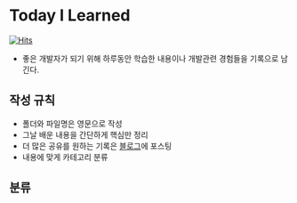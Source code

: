 # Today I Learned
[![Hits](https://hits.seeyoufarm.com/api/count/incr/badge.svg?url=https://github.com/leebs0521/TIL)](https://hits.seeyoufarm.com/)

* 좋은 개발자가 되기 위해 하루동안 학습한 내용이나 개발관련 경험들을 기록으로 남긴다.


## 작성 규칙

* 폴더와 파일명은 영문으로 작성
* 그날 배운 내용을 간단하게 핵심만 정리
* 더 많은 공유를 원하는 기록은 [블로그]()에 포스팅
* 내용에 맞게 카테고리 분류


## 분류
